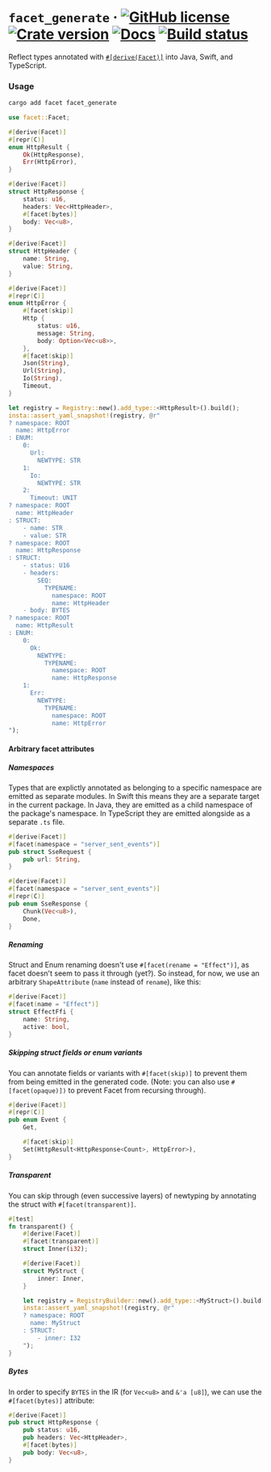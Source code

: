 # `facet_generate` &middot; [![GitHub license](https://img.shields.io/github/license/redbadger/facet-generate?color=blue)](https://github.com/redbadger/facet-generate/blob/master/LICENSE) [![Crate version](https://img.shields.io/crates/v/facet_generate.svg)](https://crates.io/crates/facet_generate) [![Docs](https://img.shields.io/badge/docs.rs-facet_generate-green)](https://docs.rs/facet_generate/) [![Build status](https://img.shields.io/github/actions/workflow/status/redbadger/facet-generate/build.yaml)](https://github.com/redbadger/facet-generate/actions)

Reflect types annotated with [`#[derive(Facet)]`](https://crates.io/crates/facet) into Java, Swift, and TypeScript.

### Usage

```sh
cargo add facet facet_generate
```

```rust
use facet::Facet;

#[derive(Facet)]
#[repr(C)]
enum HttpResult {
    Ok(HttpResponse),
    Err(HttpError),
}

#[derive(Facet)]
struct HttpResponse {
    status: u16,
    headers: Vec<HttpHeader>,
    #[facet(bytes)]
    body: Vec<u8>,
}

#[derive(Facet)]
struct HttpHeader {
    name: String,
    value: String,
}

#[derive(Facet)]
#[repr(C)]
enum HttpError {
    #[facet(skip)]
    Http {
        status: u16,
        message: String,
        body: Option<Vec<u8>>,
    },
    #[facet(skip)]
    Json(String),
    Url(String),
    Io(String),
    Timeout,
}

let registry = Registry::new().add_type::<HttpResult>().build();
insta::assert_yaml_snapshot!(registry, @r"
? namespace: ROOT
  name: HttpError
: ENUM:
    0:
      Url:
        NEWTYPE: STR
    1:
      Io:
        NEWTYPE: STR
    2:
      Timeout: UNIT
? namespace: ROOT
  name: HttpHeader
: STRUCT:
    - name: STR
    - value: STR
? namespace: ROOT
  name: HttpResponse
: STRUCT:
    - status: U16
    - headers:
        SEQ:
          TYPENAME:
            namespace: ROOT
            name: HttpHeader
    - body: BYTES
? namespace: ROOT
  name: HttpResult
: ENUM:
    0:
      Ok:
        NEWTYPE:
          TYPENAME:
            namespace: ROOT
            name: HttpResponse
    1:
      Err:
        NEWTYPE:
          TYPENAME:
            namespace: ROOT
            name: HttpError
");
```

#### Arbitrary facet attributes

##### Namespaces

Types that are explictly annotated as belonging to a specific namespace are emitted as separate modules. In Swift this means they are a separate target in the current package. In Java, they are emitted as a child namespace of the package's namespace. In TypeScript they are emitted alongside as a separate `.ts` file.

```rust
#[derive(Facet)]
#[facet(namespace = "server_sent_events")]
pub struct SseRequest {
    pub url: String,
}

#[derive(Facet)]
#[facet(namespace = "server_sent_events")]
#[repr(C)]
pub enum SseResponse {
    Chunk(Vec<u8>),
    Done,
}
```

##### Renaming

Struct and Enum renaming doesn't use `#[facet(rename = "Effect")]`, as facet doesn't seem to pass it through (yet?). So instead, for now, we use an arbitrary `ShapeAttribute` (`name` instead of `rename`), like this:

```rust
#[derive(Facet)]
#[facet(name = "Effect")]
struct EffectFfi {
    name: String,
    active: bool,
}
```


##### Skipping struct fields or enum variants

You can annotate fields or variants with `#[facet(skip)]` to prevent them from being emitted in the generated code. (Note: you can also use `#[facet(opaque)])` to prevent Facet from recursing through).

```rust
#[derive(Facet)]
#[repr(C)]
pub enum Event {
    Get,

    #[facet(skip)]
    Set(HttpResult<HttpResponse<Count>, HttpError>),
}
```

##### Transparent

You can skip through (even successive layers) of newtyping by annotating the struct with `#[facet(transparent)]`.

```rust
#[test]
fn transparent() {
    #[derive(Facet)]
    #[facet(transparent)]
    struct Inner(i32);

    #[derive(Facet)]
    struct MyStruct {
        inner: Inner,
    }

    let registry = RegistryBuilder::new().add_type::<MyStruct>().build();
    insta::assert_yaml_snapshot!(registry, @r"
    ? namespace: ROOT
      name: MyStruct
    : STRUCT:
        - inner: I32
    ");
}
```

##### Bytes

In order to specify `BYTES` in the IR (for `Vec<u8>` and `&'a [u8]`), we can use the `#[facet(bytes)]` attribute:

```rust
#[derive(Facet)]
pub struct HttpResponse {
    pub status: u16,
    pub headers: Vec<HttpHeader>,
    #[facet(bytes)]
    pub body: Vec<u8>,
}
```
